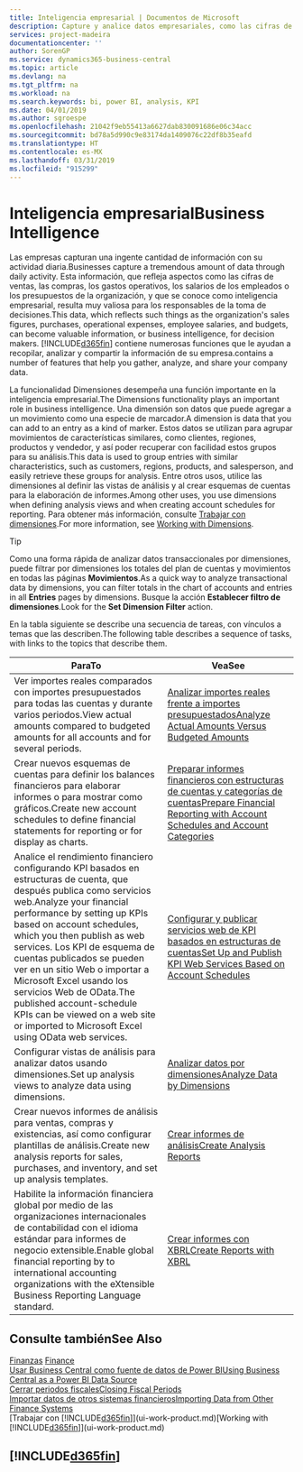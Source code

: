 ```yaml
---
title: Inteligencia empresarial | Documentos de Microsoft
description: Capture y analice datos empresariales, como las cifras de ventas, las compras, los gastos operativos, los salarios de los empleados y los presupuestos, que resultan muy valiosos para la inteligencia artificial o la toma de decisiones.
services: project-madeira
documentationcenter: ''
author: SorenGP
ms.service: dynamics365-business-central
ms.topic: article
ms.devlang: na
ms.tgt_pltfrm: na
ms.workload: na
ms.search.keywords: bi, power BI, analysis, KPI
ms.date: 04/01/2019
ms.author: sgroespe
ms.openlocfilehash: 21042f9eb55413a6627dab830091686e06c34acc
ms.sourcegitcommit: bd78a5d990c9e83174da1409076c22df8b35eafd
ms.translationtype: HT
ms.contentlocale: es-MX
ms.lasthandoff: 03/31/2019
ms.locfileid: "915299"
---
```

# <a name="business-intelligence"></a><span data-ttu-id="ed982-103">Inteligencia empresarial</span><span class="sxs-lookup"><span data-stu-id="ed982-103">Business Intelligence</span></span>
<span data-ttu-id="ed982-104">Las empresas capturan una ingente cantidad de información con su actividad diaria.</span><span class="sxs-lookup"><span data-stu-id="ed982-104">Businesses capture a tremendous amount of data through daily activity.</span></span> <span data-ttu-id="ed982-105">Esta información, que refleja aspectos como las cifras de ventas, las compras, los gastos operativos, los salarios de los empleados o los presupuestos de la organización, y que se conoce como inteligencia empresarial, resulta muy valiosa para los responsables de la toma de decisiones.</span><span class="sxs-lookup"><span data-stu-id="ed982-105">This data, which reflects such things as the organization's sales figures, purchases, operational expenses, employee salaries, and budgets, can become valuable information, or business intelligence, for decision makers.</span></span> [!INCLUDE[d365fin](includes/d365fin_md.md)] <span data-ttu-id="ed982-106">contiene numerosas funciones que le ayudan a recopilar, analizar y compartir la información de su empresa.</span><span class="sxs-lookup"><span data-stu-id="ed982-106">contains a number of features that help you gather, analyze, and share your company data.</span></span>

<span data-ttu-id="ed982-107">La funcionalidad Dimensiones desempeña una función importante en la inteligencia empresarial.</span><span class="sxs-lookup"><span data-stu-id="ed982-107">The Dimensions functionality plays an important role in business intelligence.</span></span> <span data-ttu-id="ed982-108">Una dimensión son datos que puede agregar a un movimiento como una especie de marcador.</span><span class="sxs-lookup"><span data-stu-id="ed982-108">A dimension is data that you can add to an entry as a kind of marker.</span></span> <span data-ttu-id="ed982-109">Estos datos se utilizan para agrupar movimientos de características similares, como clientes, regiones, productos y vendedor, y así poder recuperar con facilidad estos grupos para su análisis.</span><span class="sxs-lookup"><span data-stu-id="ed982-109">This data is used to group entries with similar characteristics, such as customers, regions, products, and salesperson, and easily retrieve these groups for analysis.</span></span> <span data-ttu-id="ed982-110">Entre otros usos, utilice las dimensiones al definir las vistas de análisis y al crear esquemas de cuentas para la elaboración de informes.</span><span class="sxs-lookup"><span data-stu-id="ed982-110">Among other uses, you use dimensions  when defining analysis views and when creating account schedules for reporting.</span></span> <span data-ttu-id="ed982-111">Para obtener más información, consulte [Trabajar con dimensiones](finance-dimensions.md).</span><span class="sxs-lookup"><span data-stu-id="ed982-111">For more information, see [Working with Dimensions](finance-dimensions.md).</span></span>

> [!TIP]
> <span data-ttu-id="ed982-112">Como una forma rápida de analizar datos transaccionales por dimensiones, puede filtrar por dimensiones los totales del plan de cuentas y movimientos en todas las páginas **Movimientos**.</span><span class="sxs-lookup"><span data-stu-id="ed982-112">As a quick way to analyze transactional data by dimensions, you can filter totals in the chart of accounts and entries in all **Entries** pages by dimensions.</span></span> <span data-ttu-id="ed982-113">Busque la acción **Establecer filtro de dimensiones**.</span><span class="sxs-lookup"><span data-stu-id="ed982-113">Look for the **Set Dimension Filter** action.</span></span>  

<span data-ttu-id="ed982-114">En la tabla siguiente se describe una secuencia de tareas, con vínculos a temas que las describen.</span><span class="sxs-lookup"><span data-stu-id="ed982-114">The following table describes a sequence of tasks, with links to the topics that describe them.</span></span>  

| <span data-ttu-id="ed982-115">Para</span><span class="sxs-lookup"><span data-stu-id="ed982-115">To</span></span> | <span data-ttu-id="ed982-116">Vea</span><span class="sxs-lookup"><span data-stu-id="ed982-116">See</span></span> |
| --- | --- |
|<span data-ttu-id="ed982-117">Ver importes reales comparados con importes presupuestados para todas las cuentas y durante varios periodos.</span><span class="sxs-lookup"><span data-stu-id="ed982-117">View actual amounts compared to budgeted amounts for all accounts and for several periods.</span></span>|[<span data-ttu-id="ed982-118">Analizar importes reales frente a importes presupuestados</span><span class="sxs-lookup"><span data-stu-id="ed982-118">Analyze Actual Amounts Versus Budgeted Amounts</span></span>](bi-how-analyze-actual-versus-budget.md)|
|<span data-ttu-id="ed982-119">Crear nuevos esquemas de cuentas para definir los balances financieros para elaborar informes o para mostrar como gráficos.</span><span class="sxs-lookup"><span data-stu-id="ed982-119">Create new account schedules to define financial statements for reporting or for display as charts.</span></span>|[<span data-ttu-id="ed982-120">Preparar informes financieros con estructuras de cuentas y categorías de cuentas</span><span class="sxs-lookup"><span data-stu-id="ed982-120">Prepare Financial Reporting with Account Schedules and Account Categories</span></span>](bi-how-work-account-schedule.md)|
|<span data-ttu-id="ed982-121">Analice el rendimiento financiero configurando KPI basados en estructuras de cuenta, que después publica como servicios web.</span><span class="sxs-lookup"><span data-stu-id="ed982-121">Analyze your financial performance by setting up KPIs based on account schedules, which you then publish as web services.</span></span> <span data-ttu-id="ed982-122">Los KPI de esquema de cuentas publicados se pueden ver en un sitio Web o importar a Microsoft Excel usando los servicios Web de OData.</span><span class="sxs-lookup"><span data-stu-id="ed982-122">The published account-schedule KPIs can be viewed on a web site or imported to Microsoft Excel using OData web services.</span></span>|[<span data-ttu-id="ed982-123">Configurar y publicar servicios web de KPI basados en estructuras de cuentas</span><span class="sxs-lookup"><span data-stu-id="ed982-123">Set Up and Publish KPI Web Services Based on Account Schedules</span></span>](bi-how-to-set-up-and-publish-kpi-web-services-based-on-account-schedules.md)|
|<span data-ttu-id="ed982-124">Configurar vistas de análisis para analizar datos usando dimensiones.</span><span class="sxs-lookup"><span data-stu-id="ed982-124">Set up analysis views to analyze data using dimensions.</span></span>|[<span data-ttu-id="ed982-125">Analizar datos por dimensiones</span><span class="sxs-lookup"><span data-stu-id="ed982-125">Analyze Data by Dimensions</span></span>](bi-how-analyze-data-dimension.md)|
|<span data-ttu-id="ed982-126">Crear nuevos informes de análisis para ventas, compras y existencias, así como configurar plantillas de análisis.</span><span class="sxs-lookup"><span data-stu-id="ed982-126">Create new analysis reports for sales, purchases, and inventory, and set up analysis templates.</span></span>|[<span data-ttu-id="ed982-127">Crear informes de análisis</span><span class="sxs-lookup"><span data-stu-id="ed982-127">Create Analysis Reports</span></span>](bi-how-create-analysis-views-reports.md)|
|<span data-ttu-id="ed982-128">Habilite la información financiera global por medio de las organizaciones internacionales de contabilidad con el idioma estándar para informes de negocio extensible.</span><span class="sxs-lookup"><span data-stu-id="ed982-128">Enable global financial reporting by to international accounting organizations with the eXtensible Business Reporting Language standard.</span></span>|[<span data-ttu-id="ed982-129">Crear informes con XBRL</span><span class="sxs-lookup"><span data-stu-id="ed982-129">Create Reports with XBRL</span></span>](bi-create-reports-with-xbrl.md)|

## <a name="see-also"></a><span data-ttu-id="ed982-130">Consulte también</span><span class="sxs-lookup"><span data-stu-id="ed982-130">See Also</span></span>
<span data-ttu-id="ed982-131">[Finanzas](finance.md)  </span><span class="sxs-lookup"><span data-stu-id="ed982-131">[Finance](finance.md)  </span></span>  
[<span data-ttu-id="ed982-132">Usar Business Central como fuente de datos de Power BI</span><span class="sxs-lookup"><span data-stu-id="ed982-132">Using Business Central as a Power BI Data Source</span></span>](across-how-use-financials-data-source-powerbi.md)  
[<span data-ttu-id="ed982-133">Cerrar periodos fiscales</span><span class="sxs-lookup"><span data-stu-id="ed982-133">Closing Fiscal Periods</span></span>](year-close-years-periods.md)  
[<span data-ttu-id="ed982-134">Importar datos de otros sistemas financieros</span><span class="sxs-lookup"><span data-stu-id="ed982-134">Importing Data from Other Finance Systems</span></span>](across-import-data-configuration-packages.md)  
<span data-ttu-id="ed982-135">[Trabajar con [!INCLUDE[d365fin](includes/d365fin_md.md)]](ui-work-product.md)</span><span class="sxs-lookup"><span data-stu-id="ed982-135">[Working with [!INCLUDE[d365fin](includes/d365fin_md.md)]](ui-work-product.md)</span></span>

## [!INCLUDE[d365fin](includes/free_trial_md.md)]  
